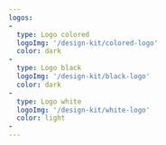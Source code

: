 ```yaml
---
logos:
-
  type: Logo colored
  logoImg: '/design-kit/colored-logo'
  color: dark
-
  type: Logo black
  logoImg: '/design-kit/black-logo'
  color: dark
-
  type: Logo white
  logoImg: '/design-kit/white-logo'
  color: light
-
---
```

